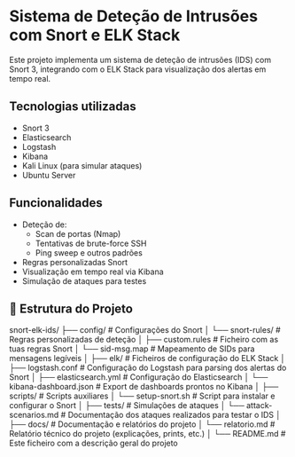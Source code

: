 # Sistema de Deteção de Intrusões com Snort e ELK Stack

Este projeto implementa um sistema de deteção de intrusões (IDS) com Snort 3, integrando com o ELK Stack para visualização dos alertas em tempo real.

## Tecnologias utilizadas

- Snort 3
- Elasticsearch
- Logstash
- Kibana
- Kali Linux (para simular ataques)
- Ubuntu Server

## Funcionalidades

- Deteção de:
  - Scan de portas (Nmap)
  - Tentativas de brute-force SSH
  - Ping sweep e outros padrões
- Regras personalizadas Snort
- Visualização em tempo real via Kibana
- Simulação de ataques para testes

## 📂 Estrutura do Projeto

snort-elk-ids/
├── config/ # Configurações do Snort
│ └── snort-rules/ # Regras personalizadas de deteção
│ ├── custom.rules # Ficheiro com as tuas regras Snort
│ └── sid-msg.map # Mapeamento de SIDs para mensagens legíveis
│
├── elk/ # Ficheiros de configuração do ELK Stack
│ ├── logstash.conf # Configuração do Logstash para parsing dos alertas do Snort
│ ├── elasticsearch.yml # Configuração do Elasticsearch
│ └── kibana-dashboard.json # Export de dashboards prontos no Kibana
│
├── scripts/ # Scripts auxiliares
│ └── setup-snort.sh # Script para instalar e configurar o Snort
│
├── tests/ # Simulações de ataques
│ └── attack-scenarios.md # Documentação dos ataques realizados para testar o IDS
│
├── docs/ # Documentação e relatórios do projeto
│ └── relatorio.md # Relatório técnico do projeto (explicações, prints, etc.)
│
└── README.md # Este ficheiro com a descrição geral do projeto

